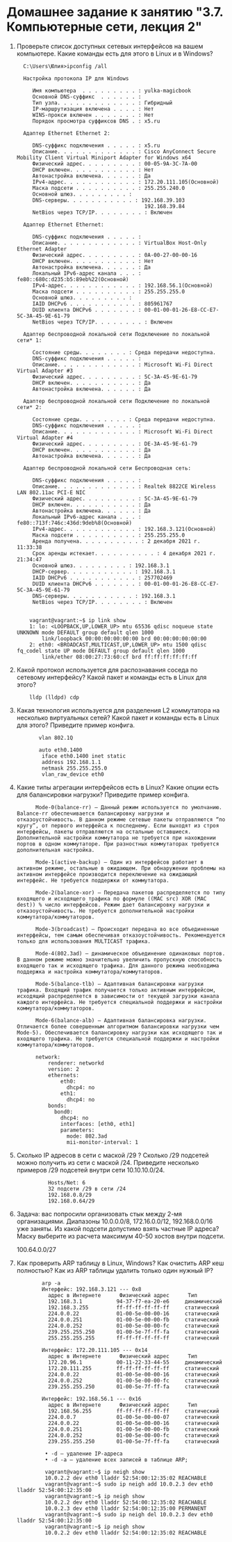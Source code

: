 # Домашнее задание к занятию "3.7. Компьютерные сети, лекция 2"

1. Проверьте список доступных сетевых интерфейсов на вашем компьютере. Какие команды есть для этого в Linux и в Windows?

         C:\Users\Юлия>ipconfig /all

         Настройка протокола IP для Windows

            Имя компьютера  . . . . . . . . . : yulka-magicbook
            Основной DNS-суффикс  . . . . . . :
            Тип узла. . . . . . . . . . . . . : Гибридный
            IP-маршрутизация включена . . . . : Нет
            WINS-прокси включен . . . . . . . : Нет
            Порядок просмотра суффиксов DNS . : x5.ru

         Адаптер Ethernet Ethernet 2:

            DNS-суффикс подключения . . . . . : x5.ru
            Описание. . . . . . . . . . . . . : Cisco AnyConnect Secure Mobility Client Virtual Miniport Adapter for Windows x64
            Физический адрес. . . . . . . . . : 00-05-9A-3C-7A-00
            DHCP включен. . . . . . . . . . . : Нет
            Автонастройка включена. . . . . . : Да
            IPv4-адрес. . . . . . . . . . . . : 172.20.111.105(Основной)
            Маска подсети . . . . . . . . . . : 255.255.240.0
            Основной шлюз. . . . . . . . . :
            DNS-серверы. . . . . . . . . . . : 192.168.39.103
                                                192.168.39.84
            NetBios через TCP/IP. . . . . . . . : Включен

         Адаптер Ethernet Ethernet:

            DNS-суффикс подключения . . . . . :
            Описание. . . . . . . . . . . . . : VirtualBox Host-Only Ethernet Adapter
            Физический адрес. . . . . . . . . : 0A-00-27-00-00-16
            DHCP включен. . . . . . . . . . . : Нет
            Автонастройка включена. . . . . . : Да
            Локальный IPv6-адрес канала . . . : fe80::680c:d235:b5:89eb%22(Основной)
            IPv4-адрес. . . . . . . . . . . . : 192.168.56.1(Основной)
            Маска подсети . . . . . . . . . . : 255.255.255.0
            Основной шлюз. . . . . . . . . :
            IAID DHCPv6 . . . . . . . . . . . : 805961767
            DUID клиента DHCPv6 . . . . . . . : 00-01-00-01-26-E8-CC-E7-5C-3A-45-9E-61-79
            NetBios через TCP/IP. . . . . . . . : Включен

         Адаптер беспроводной локальной сети Подключение по локальной сети* 1:

            Состояние среды. . . . . . . . : Среда передачи недоступна.
            DNS-суффикс подключения . . . . . :
            Описание. . . . . . . . . . . . . : Microsoft Wi-Fi Direct Virtual Adapter #3
            Физический адрес. . . . . . . . . : 5C-3A-45-9E-61-79
            DHCP включен. . . . . . . . . . . : Да
            Автонастройка включена. . . . . . : Да

         Адаптер беспроводной локальной сети Подключение по локальной сети* 2:

            Состояние среды. . . . . . . . : Среда передачи недоступна.
            DNS-суффикс подключения . . . . . :
            Описание. . . . . . . . . . . . . : Microsoft Wi-Fi Direct Virtual Adapter #4
            Физический адрес. . . . . . . . . : DE-3A-45-9E-61-79
            DHCP включен. . . . . . . . . . . : Да
            Автонастройка включена. . . . . . : Да

         Адаптер беспроводной локальной сети Беспроводная сеть:

            DNS-суффикс подключения . . . . . :
            Описание. . . . . . . . . . . . . : Realtek 8822CE Wireless LAN 802.11ac PCI-E NIC
            Физический адрес. . . . . . . . . : 5C-3A-45-9E-61-79
            DHCP включен. . . . . . . . . . . : Да
            Автонастройка включена. . . . . . : Да
            Локальный IPv6-адрес канала . . . : fe80::713f:746c:436d:9deb%8(Основной)
            IPv4-адрес. . . . . . . . . . . . : 192.168.3.121(Основной)
            Маска подсети . . . . . . . . . . : 255.255.255.0
            Аренда получена. . . . . . . . . . : 2 декабря 2021 г. 11:33:38
            Срок аренды истекает. . . . . . . . . . : 4 декабря 2021 г. 21:34:47
            Основной шлюз. . . . . . . . . : 192.168.3.1
            DHCP-сервер. . . . . . . . . . . : 192.168.3.1
            IAID DHCPv6 . . . . . . . . . . . : 257702469
            DUID клиента DHCPv6 . . . . . . . : 00-01-00-01-26-E8-CC-E7-5C-3A-45-9E-61-79
            DNS-серверы. . . . . . . . . . . : 192.168.3.1
            NetBios через TCP/IP. . . . . . . . : Включен


           vagrant@vagrant:~$ ip link show
           1: lo: <LOOPBACK,UP,LOWER_UP> mtu 65536 qdisc noqueue state UNKNOWN mode DEFAULT group default qlen 1000
               link/loopback 00:00:00:00:00:00 brd 00:00:00:00:00:00
           2: eth0: <BROADCAST,MULTICAST,UP,LOWER_UP> mtu 1500 qdisc fq_codel state UP mode DEFAULT group default qlen 1000
               link/ether 08:00:27:73:60:cf brd ff:ff:ff:ff:ff:ff
    
2. Какой протокол используется для распознавания соседа по сетевому интерфейсу? Какой пакет и команды есть в Linux для этого?
       
           lldp (lldpd) cdp

3. Какая технология используется для разделения L2 коммутатора на несколько виртуальных сетей? Какой пакет и команды есть в Linux для этого? Приведите пример конфига.
       
              vlan 802.1Q

              auto eth0.1400
               iface eth0.1400 inet static
               address 192.168.1.1
               netmask 255.255.255.0
               vlan_raw_device eth0

4. Какие типы агрегации интерфейсов есть в Linux? Какие опции есть для балансировки нагрузки? Приведите пример конфига.

             Mode-0(balance-rr) – Данный режим используется по умолчанию. Balance-rr обеспечивается балансировку нагрузки и отказоустойчивость. В данном режиме сетевые пакеты отправляются “по кругу”, от первого интерфейса к последнему. Если выходят из строя интерфейсы, пакеты отправляются на остальные оставшиеся. Дополнительной настройки коммутатора не требуется при нахождении портов в одном коммутаторе. При разностных коммутаторах требуется дополнительная настройка.

             Mode-1(active-backup) – Один из интерфейсов работает в активном режиме, остальные в ожидающем. При обнаружении проблемы на активном интерфейсе производится переключение на ожидающий интерфейс. Не требуется поддержки от коммутатора.

             Mode-2(balance-xor) – Передача пакетов распределяется по типу входящего и исходящего трафика по формуле ((MAC src) XOR (MAC dest)) % число интерфейсов. Режим дает балансировку нагрузки и отказоустойчивость. Не требуется дополнительной настройки коммутатора/коммутаторов.

             Mode-3(broadcast) – Происходит передача во все объединенные интерфейсы, тем самым обеспечивая отказоустойчивость. Рекомендуется только для использования MULTICAST трафика.

             Mode-4(802.3ad) – динамическое объединение одинаковых портов. В данном режиме можно значительно увеличить пропускную способность входящего так и исходящего трафика. Для данного режима необходима поддержка и настройка коммутатора/коммутаторов.

             Mode-5(balance-tlb) – Адаптивная балансировки нагрузки трафика. Входящий трафик получается только активным интерфейсом, исходящий распределяется в зависимости от текущей загрузки канала каждого интерфейса. Не требуется специальной поддержки и настройки коммутатора/коммутаторов.

             Mode-6(balance-alb) – Адаптивная балансировка нагрузки. Отличается более совершенным алгоритмом балансировки нагрузки чем Mode-5). Обеспечивается балансировку нагрузки как исходящего так и входящего трафика. Не требуется специальной поддержки и настройки коммутатора/коммутаторов. 
             
             network: 
                 renderer: networkd 
                 version: 2 
                 ethernets: 
                     eth0:
                       dhcp4: no
                     eth1:
                       dhcp4: no
                 bonds: 
                   bond0:
                     dhcp4: no
                     interfaces: [eth0, eth1]
                     parameters:
                       mode: 802.3ad
                       mii-monitor-interval: 1

5. Сколько IP адресов в сети с маской /29 ? Сколько /29 подсетей можно получить из сети с маской /24. Приведите несколько примеров /29 подсетей внутри сети 10.10.10.0/24.

                 Hosts/Net: 6      
                 32 подсети /29 в сети /24
                 192.168.0.8/29
                 192.168.0.64/29

6. Задача: вас попросили организовать стык между 2-мя организациями. Диапазоны 10.0.0.0/8, 172.16.0.0/12, 192.168.0.0/16 уже заняты. Из какой подсети допустимо взять частные IP адреса? Маску выберите из расчета максимум 40-50 хостов внутри подсети.
       
      100.64.0.0/27 
       
7. Как проверить ARP таблицу в Linux, Windows? Как очистить ARP кеш полностью? Как из ARP таблицы удалить только один нужный IP?

               arp -a 
               Интерфейс: 192.168.3.121 --- 0x8
                 адрес в Интернете      Физический адрес      Тип
                 192.168.3.1           94-37-f7-ea-20-e6     динамический
                 192.168.3.255         ff-ff-ff-ff-ff-ff     статический
                 224.0.0.22            01-00-5e-00-00-16     статический
                 224.0.0.251           01-00-5e-00-00-fb     статический
                 224.0.0.252           01-00-5e-00-00-fc     статический
                 239.255.255.250       01-00-5e-7f-ff-fa     статический
                 255.255.255.255       ff-ff-ff-ff-ff-ff     статический

               Интерфейс: 172.20.111.105 --- 0x14
                 адрес в Интернете      Физический адрес      Тип
                 172.20.96.1           00-11-22-33-44-55     динамический
                 172.20.111.255        ff-ff-ff-ff-ff-ff     статический
                 224.0.0.22            01-00-5e-00-00-16     статический
                 224.0.0.252           01-00-5e-00-00-fc     статический
                 239.255.255.250       01-00-5e-7f-ff-fa     статический

               Интерфейс: 192.168.56.1 --- 0x16
                 адрес в Интернете      Физический адрес      Тип
                 192.168.56.255        ff-ff-ff-ff-ff-ff     статический
                 224.0.0.7             01-00-5e-00-00-07     статический
                 224.0.0.22            01-00-5e-00-00-16     статический
                 224.0.0.251           01-00-5e-00-00-fb     статический
                 224.0.0.252           01-00-5e-00-00-fc     статический
                 239.255.255.250       01-00-5e-7f-ff-fa     статический

                • -d — удаление IP-адреса 
                • -d -a — удаление всех записей в таблице ARP;

                vagrant@vagrant:~$ ip neigh show
                10.0.2.2 dev eth0 lladdr 52:54:00:12:35:02 REACHABLE
                vagrant@vagrant:~$ sudo ip neigh add 10.0.2.3 dev eth0 lladdr 52:54:00:12:35:00
                vagrant@vagrant:~$ ip neigh show
                10.0.2.2 dev eth0 lladdr 52:54:00:12:35:02 REACHABLE
                10.0.2.3 dev eth0 lladdr 52:54:00:12:35:00 PERMANENT
                vagrant@vagrant:~$ sudo ip neigh del 10.0.2.3 dev eth0 lladdr 52:54:00:12:35:00
                vagrant@vagrant:~$ ip neigh show
                10.0.2.2 dev eth0 lladdr 52:54:00:12:35:02 REACHABLE


